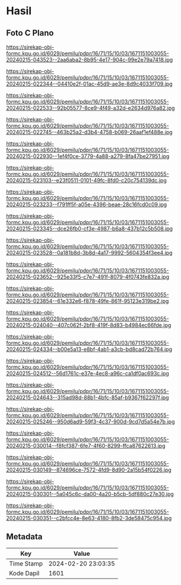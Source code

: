 # Hasil

## Foto C Plano

https://sirekap-obj-formc.kpu.go.id/6029/pemilu/pdpr/16/71/15/10/03/1671151003055-20240215-043523--2aa6aba2-8b95-4e17-904c-99e2e79a7418.jpg

https://sirekap-obj-formc.kpu.go.id/6029/pemilu/pdpr/16/71/15/10/03/1671151003055-20240215-022344--04410e2f-01ac-45d9-ae3e-8d9c4033f709.jpg

https://sirekap-obj-formc.kpu.go.id/6029/pemilu/pdpr/16/71/15/10/03/1671151003055-20240215-022533--92b05577-8ce9-4f49-a32d-e2634d976a82.jpg

https://sirekap-obj-formc.kpu.go.id/6029/pemilu/pdpr/16/71/15/10/03/1671151003055-20240215-022745--463b25a2-d3b4-4758-b069-26aaf1ef488e.jpg

https://sirekap-obj-formc.kpu.go.id/6029/pemilu/pdpr/16/71/15/10/03/1671151003055-20240215-022930--1ef4f0ce-3779-4a88-a279-8fa47be27951.jpg

https://sirekap-obj-formc.kpu.go.id/6029/pemilu/pdpr/16/71/15/10/03/1671151003055-20240215-023103--e23f0511-0101-49fc-8fd0-c20c754139dc.jpg

https://sirekap-obj-formc.kpu.go.id/6029/pemilu/pdpr/16/71/15/10/03/1671151003055-20240215-023233--f791ff5f-a05e-4396-beae-28c16fcd0c09.jpg

https://sirekap-obj-formc.kpu.go.id/6029/pemilu/pdpr/16/71/15/10/03/1671151003055-20240215-023345--dce26fb0-cf3e-4987-b6a8-437b12c5b508.jpg

https://sirekap-obj-formc.kpu.go.id/6029/pemilu/pdpr/16/71/15/10/03/1671151003055-20240215-023528--0a181b8d-3b8d-4a17-9992-5604354f3ee4.jpg

https://sirekap-obj-formc.kpu.go.id/6029/pemilu/pdpr/16/71/15/10/03/1671151003055-20240215-023652--925e33f5-c7e7-491f-8079-4f0743fe832a.jpg

https://sirekap-obj-formc.kpu.go.id/6029/pemilu/pdpr/16/71/15/10/03/1671151003055-20240215-023854--61e332e6-f878-49fe-861f-95123e319be2.jpg

https://sirekap-obj-formc.kpu.go.id/6029/pemilu/pdpr/16/71/15/10/03/1671151003055-20240215-024040--407c062f-2bf8-419f-8d83-b4984ec66fde.jpg

https://sirekap-obj-formc.kpu.go.id/6029/pemilu/pdpr/16/71/15/10/03/1671151003055-20240215-024334--b00e5a13-e8bf-4ab1-a3cb-bd8cad72b764.jpg

https://sirekap-obj-formc.kpu.go.id/6029/pemilu/pdpr/16/71/15/10/03/1671151003055-20240215-024512--56d1761c-e37e-4ec8-a96c-ca1df0ac693c.jpg

https://sirekap-obj-formc.kpu.go.id/6029/pemilu/pdpr/16/71/15/10/03/1671151003055-20240215-024643--315ad98d-88b1-4bfc-85af-b9367f62297f.jpg

https://sirekap-obj-formc.kpu.go.id/6029/pemilu/pdpr/16/71/15/10/03/1671151003055-20240215-025246--950d6ad9-59f3-4c37-900d-9cd7d5a54e7b.jpg

https://sirekap-obj-formc.kpu.go.id/6029/pemilu/pdpr/16/71/15/10/03/1671151003055-20240215-030014--f8fcf387-6fe7-4f60-8299-ffca87622613.jpg

https://sirekap-obj-formc.kpu.go.id/6029/pemilu/pdpr/16/71/15/10/03/1671151003055-20240215-030149--874696ce-7572-4fd9-8d90-2a15b54f0226.jpg

https://sirekap-obj-formc.kpu.go.id/6029/pemilu/pdpr/16/71/15/10/03/1671151003055-20240215-030301--5a045c6c-da00-4a20-b5cb-5df880c27e30.jpg

https://sirekap-obj-formc.kpu.go.id/6029/pemilu/pdpr/16/71/15/10/03/1671151003055-20240215-030351--c2bfcc4e-8e63-4180-8fb2-3de58475c954.jpg


## Metadata

| Key        | Value               |
| ---------- | ------------------- |
| Time Stamp | 2024-02-20 23:03:35 |
| Kode Dapil | 1601                |



